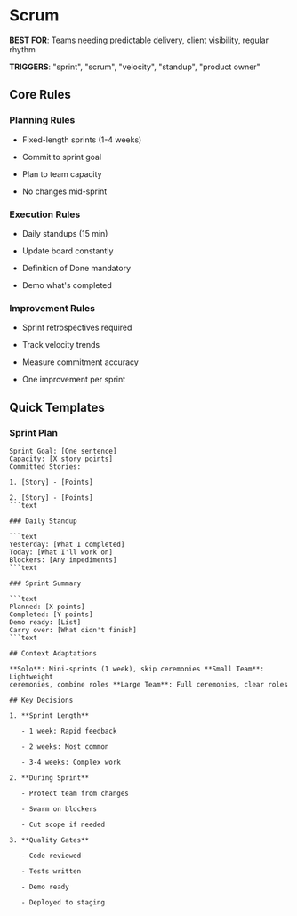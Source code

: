 # Scrum

**BEST FOR**: Teams needing predictable delivery, client visibility, regular
rhythm

**TRIGGERS**: "sprint", "scrum", "velocity", "standup", "product owner"

## Core Rules

### Planning Rules

- Fixed-length sprints (1-4 weeks)

- Commit to sprint goal

- Plan to team capacity

- No changes mid-sprint

### Execution Rules

- Daily standups (15 min)

- Update board constantly

- Definition of Done mandatory

- Demo what's completed

### Improvement Rules

- Sprint retrospectives required

- Track velocity trends

- Measure commitment accuracy

- One improvement per sprint

## Quick Templates

### Sprint Plan

````text
Sprint Goal: [One sentence]
Capacity: [X story points]
Committed Stories:

1. [Story] - [Points]

2. [Story] - [Points]
```text

### Daily Standup

```text
Yesterday: [What I completed]
Today: [What I'll work on]
Blockers: [Any impediments]
```text

### Sprint Summary

```text
Planned: [X points]
Completed: [Y points]
Demo ready: [List]
Carry over: [What didn't finish]
```text

## Context Adaptations

**Solo**: Mini-sprints (1 week), skip ceremonies **Small Team**: Lightweight
ceremonies, combine roles **Large Team**: Full ceremonies, clear roles

## Key Decisions

1. **Sprint Length**

   - 1 week: Rapid feedback

   - 2 weeks: Most common

   - 3-4 weeks: Complex work

2. **During Sprint**

   - Protect team from changes

   - Swarm on blockers

   - Cut scope if needed

3. **Quality Gates**

   - Code reviewed

   - Tests written

   - Demo ready

   - Deployed to staging
````
